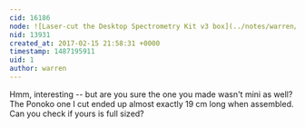 ```yaml
---
cid: 16186
node: ![Laser-cut the Desktop Spectrometry Kit v3 box](../notes/warren/02-15-2017/laser-cut-the-desktop-spectrometry-kit-v3-box)
nid: 13931
created_at: 2017-02-15 21:58:31 +0000
timestamp: 1487195911
uid: 1
author: warren
---
```


Hmm, interesting -- but are you sure the one you made wasn't mini as well? The Ponoko one I cut ended up almost exactly 19 cm long when assembled. Can you check if yours is full sized?